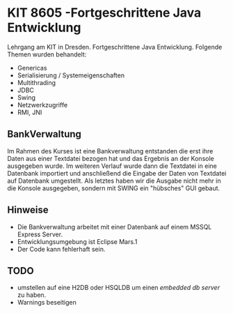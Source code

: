 # KIT 8605 -Fortgeschrittene Java Entwicklung

Lehrgang am KIT in Dresden. Fortgeschrittene Java Entwicklung. Folgende Themen wurden behandelt:

- Genericas
- Serialisierung / Systemeigenschaften
- Multithrading
- JDBC
- Swing
- Netzwerkzugriffe
- RMI, JNI

## BankVerwaltung

Im Rahmen des Kurses ist eine Bankverwaltung entstanden die erst ihre Daten aus einer Textdatei bezogen hat und das Ergebnis an der Konsole ausgegeben wurde. Im weiteren Verlauf wurde dann die Textdatei in eine Datenbank importiert und anschließend die Eingabe der Daten von Textdatei auf Datenbank umgestellt. Als letztes haben wir die Ausgabe nicht mehr in die Konsole ausgegeben, sondern mit SWING ein "hübsches" GUI gebaut.

## Hinweise

- Die Bankverwaltung arbeitet mit einer Datenbank auf einem MSSQL Express Server.
- Entwicklungsumgebung ist Eclipse Mars.1
- Der Code kann fehlerhaft sein.

## TODO

- umstellen auf eine H2DB oder HSQLDB um einen _embedded db server_ zu haben.
- Warnings beseitigen



